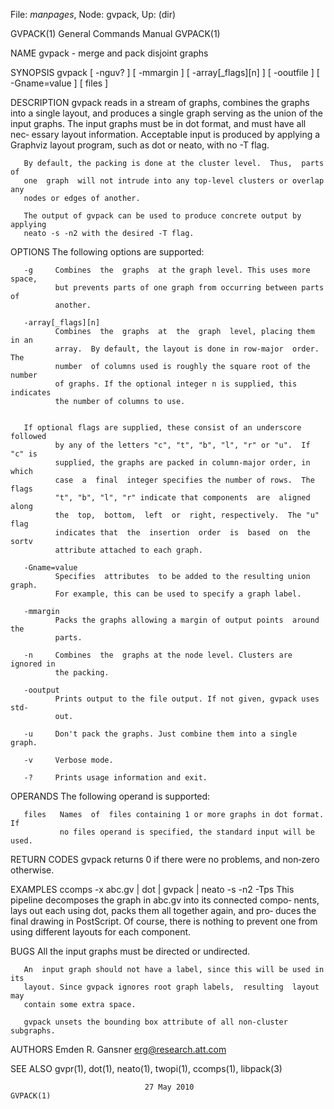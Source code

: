 File: *manpages*,  Node: gvpack,  Up: (dir)

GVPACK(1)                   General Commands Manual                  GVPACK(1)



NAME
       gvpack - merge and pack disjoint graphs

SYNOPSIS
       gvpack  [  -nguv?  ] [ -mmargin ] [ -array[_flags][n] ] [ -ooutfile ] [
       -Gname=value ] [ files ]

DESCRIPTION
       gvpack reads in a stream of graphs, combines the graphs into  a  single
       layout,  and  produces a single graph serving as the union of the input
       graphs. The input graphs must be in dot format, and must have all  nec‐
       essary  layout  information. Acceptable input is produced by applying a
       Graphviz layout program, such as dot or neato, with no -T flag.

       By default, the packing is done at the cluster level.  Thus,  parts  of
       one  graph  will not intrude into any top‐level clusters or overlap any
       nodes or edges of another.

       The output of gvpack can be used to produce concrete output by applying
       neato -s -n2 with the desired -T flag.

OPTIONS
       The following options are supported:

       -g     Combines  the  graphs  at the graph level. This uses more space,
              but prevents parts of one graph from occurring between parts  of
              another.

       -array[_flags][n]
              Combines  the  graphs  at  the  graph  level, placing them in an
              array.  By default, the layout is done in row-major  order.  The
              number  of columns used is roughly the square root of the number
              of graphs. If the optional integer n is supplied, this indicates
              the number of columns to use.


       If optional flags are supplied, these consist of an underscore followed
              by any of the letters "c", "t", "b", "l", "r" or "u".  If "c" is
              supplied, the graphs are packed in column-major order, in  which
              case  a  final  integer specifies the number of rows.  The flags
              "t", "b", "l", "r" indicate that components  are  aligned  along
              the  top,  bottom,  left  or  right, respectively.  The "u" flag
              indicates that  the  insertion  order  is  based  on  the  sortv
              attribute attached to each graph.

       -Gname=value
              Specifies  attributes  to be added to the resulting union graph.
              For example, this can be used to specify a graph label.

       -mmargin
              Packs the graphs allowing a margin of output points  around  the
              parts.

       -n     Combines  the  graphs at the node level. Clusters are ignored in
              the packing.

       -ooutput
              Prints output to the file output. If not given, gvpack uses std‐
              out.

       -u     Don't pack the graphs. Just combine them into a single graph.

       -v     Verbose mode.

       -?     Prints usage information and exit.

OPERANDS
       The following operand is supported:

       files   Names  of  files containing 1 or more graphs in dot format.  If
               no files operand is specified, the standard input will be used.

RETURN CODES
       gvpack returns 0 if there were no problems, and non‐zero otherwise.

EXAMPLES
       ccomps -x abc.gv | dot | gvpack | neato -s -n2 -Tps
       This pipeline decomposes the graph in abc.gv into its connected  compo‐
       nents, lays out each using dot, packs them all together again, and pro‐
       duces the final drawing in PostScript. Of course, there is  nothing  to
       prevent one from using different layouts for each component.

BUGS
       All the input graphs must be directed or undirected.

       An  input graph should not have a label, since this will be used in its
       layout. Since gvpack ignores root graph labels,  resulting  layout  may
       contain some extra space.

       gvpack unsets the bounding box attribute of all non‐cluster subgraphs.

AUTHORS
       Emden R. Gansner <erg@research.att.com>

SEE ALSO
       gvpr(1), dot(1), neato(1), twopi(1), ccomps(1), libpack(3)



                                  27 May 2010                        GVPACK(1)
